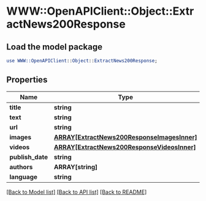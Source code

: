 # WWW::OpenAPIClient::Object::ExtractNews200Response

## Load the model package
```perl
use WWW::OpenAPIClient::Object::ExtractNews200Response;
```

## Properties
Name | Type | Description | Notes
------------ | ------------- | ------------- | -------------
**title** | **string** |  | [optional] 
**text** | **string** |  | [optional] 
**url** | **string** |  | [optional] 
**images** | [**ARRAY[ExtractNews200ResponseImagesInner]**](ExtractNews200ResponseImagesInner.md) |  | [optional] 
**videos** | [**ARRAY[ExtractNews200ResponseVideosInner]**](ExtractNews200ResponseVideosInner.md) |  | [optional] 
**publish_date** | **string** |  | [optional] 
**authors** | **ARRAY[string]** |  | [optional] 
**language** | **string** |  | [optional] 

[[Back to Model list]](../README.md#documentation-for-models) [[Back to API list]](../README.md#documentation-for-api-endpoints) [[Back to README]](../README.md)


